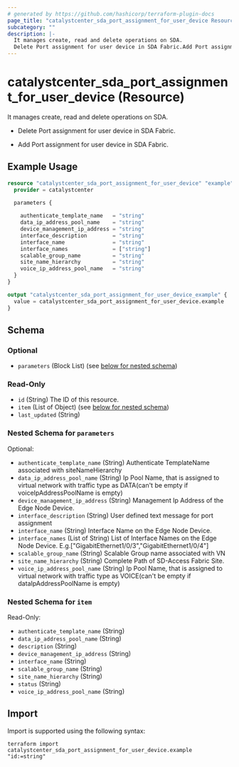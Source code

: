 ```yaml
---
# generated by https://github.com/hashicorp/terraform-plugin-docs
page_title: "catalystcenter_sda_port_assignment_for_user_device Resource - terraform-provider-catalystcenter"
subcategory: ""
description: |-
  It manages create, read and delete operations on SDA.
  Delete Port assignment for user device in SDA Fabric.Add Port assignment for user device in SDA Fabric.
---
```


# catalystcenter_sda_port_assignment_for_user_device (Resource)

It manages create, read and delete operations on SDA.

- Delete Port assignment for user device in SDA Fabric.

- Add Port assignment for user device in SDA Fabric.

## Example Usage

```terraform
resource "catalystcenter_sda_port_assignment_for_user_device" "example" {
  provider = catalystcenter
 
  parameters {

    authenticate_template_name   = "string"
    data_ip_address_pool_name    = "string"
    device_management_ip_address = "string"
    interface_description        = "string"
    interface_name               = "string"
    interface_names              = ["string"]
    scalable_group_name          = "string"
    site_name_hierarchy          = "string"
    voice_ip_address_pool_name   = "string"
  }
}

output "catalystcenter_sda_port_assignment_for_user_device_example" {
  value = catalystcenter_sda_port_assignment_for_user_device.example
}
```

<!-- schema generated by tfplugindocs -->
## Schema

### Optional

- `parameters` (Block List) (see [below for nested schema](#nestedblock--parameters))

### Read-Only

- `id` (String) The ID of this resource.
- `item` (List of Object) (see [below for nested schema](#nestedatt--item))
- `last_updated` (String)

<a id="nestedblock--parameters"></a>
### Nested Schema for `parameters`

Optional:

- `authenticate_template_name` (String) Authenticate TemplateName associated with siteNameHierarchy
- `data_ip_address_pool_name` (String) Ip Pool Name, that is assigned to virtual network with traffic type as DATA(can't be empty if voiceIpAddressPoolName is empty)
- `device_management_ip_address` (String) Management Ip Address of the Edge Node Device.
- `interface_description` (String) User defined text message for port assignment
- `interface_name` (String) Interface Name on the Edge Node Device.
- `interface_names` (List of String) List of Interface Names on the Edge Node Device. E.g.["GigabitEthernet1/0/3","GigabitEthernet1/0/4"]
- `scalable_group_name` (String) Scalable Group name associated with VN
- `site_name_hierarchy` (String) Complete Path of SD-Access Fabric Site.
- `voice_ip_address_pool_name` (String) Ip Pool Name, that is assigned to virtual network with traffic type as VOICE(can't be empty if dataIpAddressPoolName is empty)


<a id="nestedatt--item"></a>
### Nested Schema for `item`

Read-Only:

- `authenticate_template_name` (String)
- `data_ip_address_pool_name` (String)
- `description` (String)
- `device_management_ip_address` (String)
- `interface_name` (String)
- `scalable_group_name` (String)
- `site_name_hierarchy` (String)
- `status` (String)
- `voice_ip_address_pool_name` (String)

## Import

Import is supported using the following syntax:

```shell
terraform import catalystcenter_sda_port_assignment_for_user_device.example "id:=string"
```

